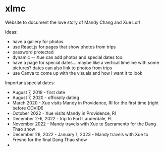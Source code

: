# xlmc
Website to document the love story of Mandy Chang and Xue Lor!

Ideas:
 - have a gallery for photos
 - use React.js for pages that show photos from trips
 - password protected
 - dynamic -- Xue can add photos and special dates too
 - have a page for special dates... maybe like a vertical timeline with some pictures? dates can also link to photos from trips
 - use Canva to come up with the visuals and how I want it to look

Important/special dates:
 - August 7, 2019 - first date
 - August 7, 2020 - officially dating
 - March 2020 - Xue visits Mandy in Providence, RI for the first time (right before COVID!)
 - October 2022 - Xue visits Mandy in Providence, RI
 - December 2-6, 2022 - trip to Fort Lauderdale, FL
 - November 2022 - Mandy travels with Xue to Sacramento for the Dang Thao show
 - December 28, 2022 - January 1, 2023 - Mandy travels with Xue to Fresno for the final Dang Thao show
 - 
